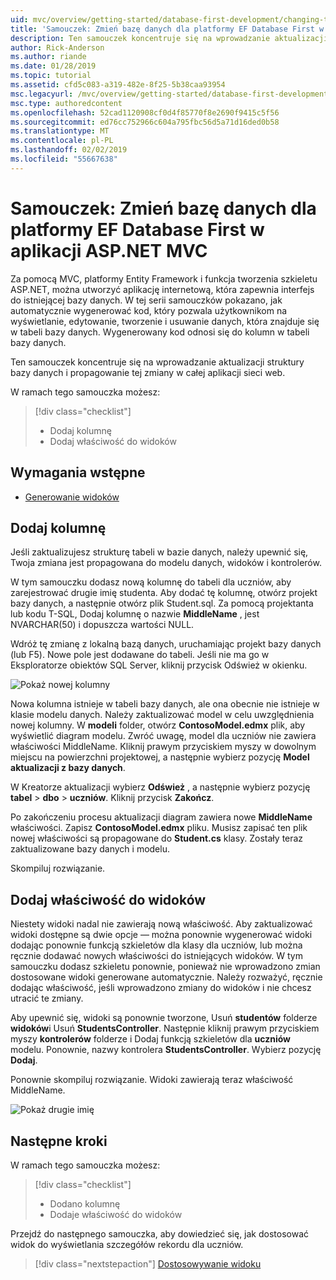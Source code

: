 ```yaml
---
uid: mvc/overview/getting-started/database-first-development/changing-the-database
title: 'Samouczek: Zmień bazę danych dla platformy EF Database First w aplikacji ASP.NET MVC'
description: Ten samouczek koncentruje się na wprowadzanie aktualizacji struktury bazy danych i propagowanie tej zmiany w całej aplikacji sieci web.
author: Rick-Anderson
ms.author: riande
ms.date: 01/28/2019
ms.topic: tutorial
ms.assetid: cfd5c083-a319-482e-8f25-5b38caa93954
msc.legacyurl: /mvc/overview/getting-started/database-first-development/changing-the-database
msc.type: authoredcontent
ms.openlocfilehash: 52cad1120908cf0d4f85770f8e2690f9415c5f56
ms.sourcegitcommit: ed76cc752966c604a795fbc56d5a71d16ded0b58
ms.translationtype: MT
ms.contentlocale: pl-PL
ms.lasthandoff: 02/02/2019
ms.locfileid: "55667638"
---
```

# <a name="tutorial-change-the-database-for-ef-database-first-with-aspnet-mvc-app"></a>Samouczek: Zmień bazę danych dla platformy EF Database First w aplikacji ASP.NET MVC

Za pomocą MVC, platformy Entity Framework i funkcja tworzenia szkieletu ASP.NET, można utworzyć aplikację internetową, która zapewnia interfejs do istniejącej bazy danych. W tej serii samouczków pokazano, jak automatycznie wygenerować kod, który pozwala użytkownikom na wyświetlanie, edytowanie, tworzenie i usuwanie danych, która znajduje się w tabeli bazy danych. Wygenerowany kod odnosi się do kolumn w tabeli bazy danych.

Ten samouczek koncentruje się na wprowadzanie aktualizacji struktury bazy danych i propagowanie tej zmiany w całej aplikacji sieci web.

W ramach tego samouczka możesz:

> [!div class="checklist"]
> * Dodaj kolumnę
> * Dodaj właściwość do widoków

## <a name="prerequisites"></a>Wymagania wstępne

* [Generowanie widoków](generating-views.md)

## <a name="add-a-column"></a>Dodaj kolumnę

Jeśli zaktualizujesz strukturę tabeli w bazie danych, należy upewnić się, Twoja zmiana jest propagowana do modelu danych, widoków i kontrolerów.

W tym samouczku dodasz nową kolumnę do tabeli dla uczniów, aby zarejestrować drugie imię studenta. Aby dodać tę kolumnę, otwórz projekt bazy danych, a następnie otwórz plik Student.sql. Za pomocą projektanta lub kodu T-SQL, Dodaj kolumnę o nazwie **MiddleName** , jest NVARCHAR(50) i dopuszcza wartości NULL.

Wdróż tę zmianę z lokalną bazą danych, uruchamiając projekt bazy danych (lub F5). Nowe pole jest dodawane do tabeli. Jeśli nie ma go w Eksploratorze obiektów SQL Server, kliknij przycisk Odśwież w okienku.

![Pokaż nowej kolumny](changing-the-database/_static/image2.png)

Nowa kolumna istnieje w tabeli bazy danych, ale ona obecnie nie istnieje w klasie modelu danych. Należy zaktualizować model w celu uwzględnienia nowej kolumny. W **modeli** folder, otwórz **ContosoModel.edmx** plik, aby wyświetlić diagram modelu. Zwróć uwagę, model dla uczniów nie zawiera właściwości MiddleName. Kliknij prawym przyciskiem myszy w dowolnym miejscu na powierzchni projektowej, a następnie wybierz pozycję **Model aktualizacji z bazy danych**.

W Kreatorze aktualizacji wybierz **Odśwież** , a następnie wybierz pozycję **tabel** > **dbo** > **uczniów**. Kliknij przycisk **Zakończ**.

Po zakończeniu procesu aktualizacji diagram zawiera nowe **MiddleName** właściwości. Zapisz **ContosoModel.edmx** pliku. Musisz zapisać ten plik nowej właściwości są propagowane do **Student.cs** klasy. Zostały teraz zaktualizowane bazy danych i modelu.

Skompiluj rozwiązanie.

## <a name="add-the-property-to-the-views"></a>Dodaj właściwość do widoków

Niestety widoki nadal nie zawierają nową właściwość. Aby zaktualizować widoki dostępne są dwie opcje — można ponownie wygenerować widoki dodając ponownie funkcją szkieletów dla klasy dla uczniów, lub można ręcznie dodawać nowych właściwości do istniejących widoków. W tym samouczku dodasz szkieletu ponownie, ponieważ nie wprowadzono zmian dostosowane widoki generowane automatycznie. Należy rozważyć, ręcznie dodając właściwość, jeśli wprowadzono zmiany do widoków i nie chcesz utracić te zmiany.

Aby upewnić się, widoki są ponownie tworzone, Usuń **studentów** folderze **widoków**i Usuń **StudentsController**. Następnie kliknij prawym przyciskiem myszy **kontrolerów** folderze i Dodaj funkcją szkieletów dla **uczniów** modelu. Ponownie, nazwy kontrolera **StudentsController**. Wybierz pozycję **Dodaj**.

Ponownie skompiluj rozwiązanie. Widoki zawierają teraz właściwość MiddleName.

![Pokaż drugie imię](changing-the-database/_static/image5.png)

## <a name="next-steps"></a>Następne kroki

W ramach tego samouczka możesz:

> [!div class="checklist"]
> * Dodano kolumnę
> * Dodaje właściwość do widoków

Przejdź do następnego samouczka, aby dowiedzieć się, jak dostosować widok do wyświetlania szczegółów rekordu dla uczniów.
> [!div class="nextstepaction"]
> [Dostosowywanie widoku](customizing-a-view.md)